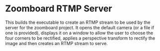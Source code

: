 # Zoomboard RTMP Server
This builds the executable to create an RTMP stream to be used by the server for the zoomboard project. It opens the default camera (or a file if one is provided), displays it on a window to allow the user to choose the four corners to be rectified, applies a perspective transform to rectify the image and then creates an RTMP stream to serve.